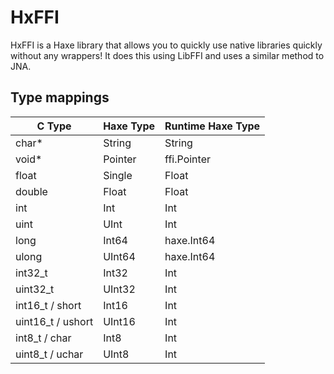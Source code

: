 HxFFI
=====
HxFFI is a Haxe library that allows you to quickly use native libraries quickly without any wrappers! It does this using LibFFI and uses a similar method to JNA.

Type mappings
-------------
| C Type			| Haxe Type			| Runtime Haxe Type |
|-------------------|-------------------|-------------------|
| char*				| String			| String 			|
| void*				| Pointer			| ffi.Pointer 		|
| float				| Single			| Float 			|
| double			| Float				| Float 			|
| int 				| Int				| Int				|
| uint 				| UInt				| Int				|
| long 				| Int64				| haxe.Int64		|
| ulong 			| UInt64			| haxe.Int64		|
| int32_t 			| Int32				| Int				|
| uint32_t 			| UInt32			| Int				|
| int16_t / short 	| Int16				| Int				|
| uint16_t / ushort | UInt16			| Int				|
| int8_t / char 	| Int8				| Int				|
| uint8_t / uchar 	| UInt8				| Int				|